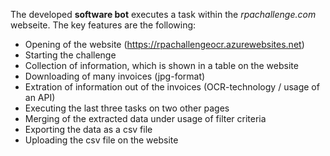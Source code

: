The developed **software bot** executes a task within the *rpachallenge.com* webseite. The key features are the following:
- Opening of the website (https://rpachallengeocr.azurewebsites.net)
- Starting the challenge 
- Collection of information, which is shown in a table on the website
- Downloading of many invoices (jpg-format)
- Extration of information out of the invoices (OCR-technology / usage of an API)
- Executing the last three tasks on two other pages
- Merging of the extracted data under usage of filter criteria
- Exporting the data as a csv file
- Uploading the csv file on the website
